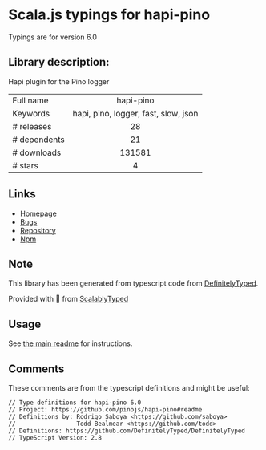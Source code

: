 
# Scala.js typings for hapi-pino

Typings are for version 6.0

## Library description:
Hapi plugin for the Pino logger

|                    |                 |
| ------------------ | :-------------: |
| Full name          | hapi-pino |
| Keywords           | hapi, pino, logger, fast, slow, json |
| # releases         | 28 |
| # dependents       | 21 |
| # downloads        | 131581 |
| # stars            | 4 |

## Links
- [Homepage](https://github.com/pinojs/hapi-pino#readme)
- [Bugs](https://github.com/pinojs/hapi-pino/issues)
- [Repository](https://github.com/pinojs/hapi-pino)
- [Npm](https://www.npmjs.com/package/hapi-pino)
    


## Note
This library has been generated from typescript code from [DefinitelyTyped](https://definitelytyped.org).

Provided with :purple_heart: from [ScalablyTyped](https://github.com/oyvindberg/ScalablyTyped)

## Usage
See [the main readme](../../readme.md) for instructions.

## Comments

These comments are from the typescript definitions and might be useful:
```
// Type definitions for hapi-pino 6.0
// Project: https://github.com/pinojs/hapi-pino#readme
// Definitions by: Rodrigo Saboya <https://github.com/saboya>
//                 Todd Bealmear <https://github.com/todd>
// Definitions: https://github.com/DefinitelyTyped/DefinitelyTyped
// TypeScript Version: 2.8

```

